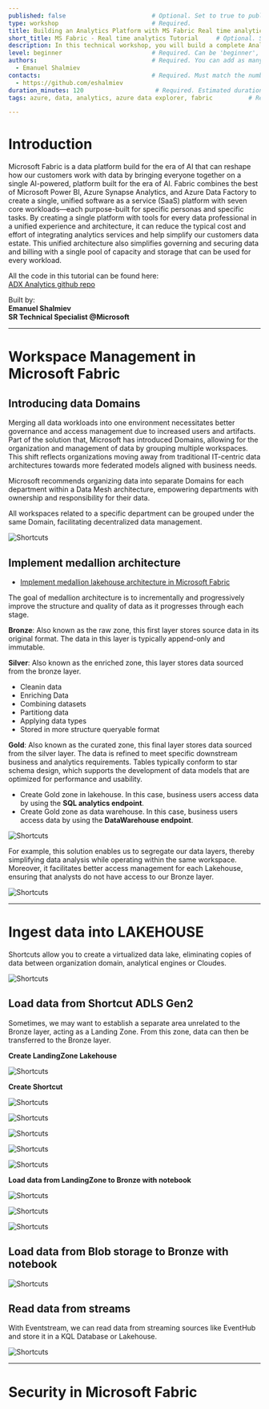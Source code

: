 ```yaml
---
published: false                        # Optional. Set to true to publish the workshop (default: false)
type: workshop                          # Required.
title: Building an Analytics Platform with MS Fabric Real time analytics              # Required. Full title of the workshop
short_title: MS Fabric - Real time analytics Tutorial     # Optional. Short title displayed in the header
description: In this technical workshop, you will build a complete Analytics Platform  # Required.
level: beginner                         # Required. Can be 'beginner', 'intermediate' or 'advanced'
authors:                                # Required. You can add as many authors as needed      
  - Emanuel Shalmiev
contacts:                               # Required. Must match the number of authors
  - https://github.com/eshalmiev
duration_minutes: 120                    # Required. Estimated duration in minutes
tags: azure, data, analytics, azure data explorer, fabric          # Required. Tags for filtering and searching

---
```


# Introduction

Microsoft Fabric is a data platform build for the era of AI that can reshape how our customers work with data by bringing everyone together on a single AI-powered, platform built for the era of AI. Fabric combines the best of Microsoft Power BI, Azure Synapse Analytics, and Azure Data Factory to create a single, unified software as a service (SaaS) platform with seven core workloads—each purpose-built for specific personas and specific tasks. By creating a single platform with tools for every data professional in a unified experience and architecture, it can reduce the typical cost and effort of integrating analytics services and help simplify our customers data estate. This unified architecture also simplifies governing and securing data and billing with a single pool of capacity and storage that can be used for every workload.

All the code in this tutorial can be found here:   
[ADX Analytics github repo](<https://github.com/eshalmiev/fabric-workshop>)  


Built by:   
**Emanuel Shalmiev**   
**SR Technical Specialist @Microsoft**   

---

# Workspace Management in Microsoft Fabric

## Introducing data Domains

Merging all data workloads into one environment necessitates better governance and access management due to increased users and artifacts. 
Part of the solution that, Microsoft has introduced Domains, allowing for the organization and management of data by grouping multiple workspaces. 
This shift reflects organizations moving away from traditional IT-centric data architectures towards more federated models aligned with business needs. 

Microsoft recommends organizing data into separate Domains for each department within a Data Mesh architecture, empowering departments with ownership and responsibility for their data. 

All workspaces related to a specific department can be grouped under the same Domain, facilitating decentralized data management.

![Shortcuts](assets/Workspace/Domain.png)

## Implement medallion architecture

* [Implement medallion lakehouse architecture in Microsoft Fabric](<https://learn.microsoft.com/en-us/fabric/onelake/onelake-medallion-lakehouse-architecture>)   

The goal of medallion architecture is to incrementally and progressively improve the structure and quality of data as it progresses through each stage.


**Bronze**: Also known as the raw zone, this first layer stores source data in its original format. The data in this layer is typically append-only and immutable.

**Silver**: Also known as the enriched zone, this layer stores data sourced from the bronze layer. 
  * Cleanin data                            
  * Enriching Data
  * Combining datasets
  * Partitiong data
  * Applying data types
  * Stored in more structure queryable format


**Gold**: Also known as the curated zone, this final layer stores data sourced from the silver layer. The data is refined to meet specific downstream business and analytics requirements. Tables typically conform to star schema design, which supports the development of data models that are optimized for performance and usability.

* Create Gold zone in lakehouse. In this case, business users access data by using the **SQL analytics endpoint**.
* Create Gold zone as data warehouse. In this case, business users access data by using the **DataWarehouse endpoint**.


![Shortcuts](assets/Workspace/onelake-medallion-lakehouse-architecture-example.png)

For example, this solution enables us to segregate our data layers, thereby simplifying data analysis while operating within the same workspace. Moreover, it facilitates better access management for each Lakehouse, ensuring that analysts do not have access to our Bronze layer.

![Shortcuts](assets/Workspace/Workspace-management-in-Microsoft-Fabric.png)

---

# Ingest data into LAKEHOUSE

Shortcuts allow you to create a virtualized data lake, eliminating copies of data between organization domain, analytical engines or Cloudes.

![Shortcuts](assets/Shortcut/onelake-shortcuts.png)


## Load data from Shortcut ADLS Gen2
  
Sometimes, we may want to establish a separate area unrelated to the Bronze layer, acting as a Landing Zone. From this zone, data can then be transferred to the Bronze layer.

**Create LandingZone Lakehouse**

![Shortcuts](assets/Shortcut/create_shortcut_1.png)

**Create Shortcut**

![Shortcuts](assets/Shortcut/create_shortcut_2.png)

![Shortcuts](assets/Shortcut/create_shortcut_3.png)

![Shortcuts](assets/Shortcut/create_shortcut_4.png)

![Shortcuts](assets/Shortcut/create_shortcut_5.png)

![Shortcuts](assets/Shortcut/create_shortcut_6.png)


**Load data from LandingZone to Bronze with notebook**

![Shortcuts](assets/Bronze/landing_zone_to_bronze_1.png)

![Shortcuts](assets/Bronze/landing_zone_to_bronze_2.png)

![Shortcuts](assets/Bronze/landing_zone_to_bronze_3.png)

## Load data from Blob storage to Bronze with notebook

![Shortcuts](assets/Bronze/remote_blob_to_bronze_1.png)


## Read data from streams

With Eventstream, we can read data from streaming sources like EventHub and store it in a KQL Database or Lakehouse.


![Shortcuts](assets/RTA/rta_architecture.png)

---


# Security in Microsoft Fabric
